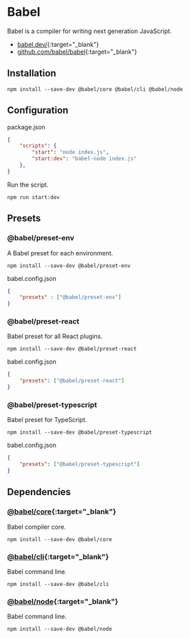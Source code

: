 # Babel

Babel is a compiler for writing next generation JavaScript.

- [babel.dev/](https://babel.dev/){:target="_blank"}
- [github.com/babel/babel](https://github.com/babel/babel){:target="_blank"}

## Installation

```shell
npm install --save-dev @babel/core @babel/cli @babel/node
```

## Configuration

package.json

```json
{ 
    "scripts": {
        "start": "node index.js", 
        "start:dev": "babel-node index.js"
    },
}
```

Run the script.

```shell
npm run start:dev
```

## Presets

### @babel/preset-env

A Babel preset for each environment.

```shell
npm install --save-dev @babel/preset-env
```

babel.config.json

```json
{ 
    "presets" : ["@babel/preset-env"]
}
```

### @babel/preset-react

Babel preset for all React plugins.

```shell
npm install --save-dev @babel/preset-react
```

babel.config.json

```json
{ 
    "presets": ["@babel/preset-react"]
}
```

### @babel/preset-typescript

Babel preset for TypeScript.

```shell
npm install --save-dev @babel/preset-typescript
```

babel.config.json

```json
{ 
    "presets": ["@babel/preset-typescript"]
}
```

## Dependencies

### [@babel/core](https://www.npmjs.com/package/@babel/core){:target="_blank"}

Babel compiler core.

```shell
npm install --save-dev @babel/core
```

### [@babel/cli](https://www.npmjs.com/package/@babel/cli){:target="_blank"}

Babel command line.

```shell
npm install --save-dev @babel/cli
```

### [@babel/node](https://www.npmjs.com/package/@babel/node){:target="_blank"}

Babel command line.

```shell
npm install --save-dev @babel/node
```
